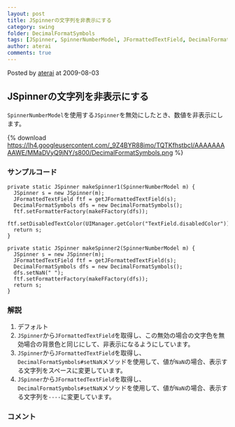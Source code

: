 ```yaml
---
layout: post
title: JSpinnerの文字列を非表示にする
category: swing
folder: DecimalFormatSymbols
tags: [JSpinner, SpinnerNumberModel, JFormattedTextField, DecimalFormatSymbols]
author: aterai
comments: true
---
```


Posted by [aterai](http://terai.xrea.jp/aterai.html) at 2009-08-03

## JSpinnerの文字列を非表示にする
`SpinnerNumberModel`を使用する`JSpinner`を無効にしたとき、数値を非表示にします。

{% download https://lh4.googleusercontent.com/_9Z4BYR88imo/TQTKfhstbcI/AAAAAAAAAWE/MMaDVyQ9jNY/s800/DecimalFormatSymbols.png %}

### サンプルコード
<pre class="prettyprint"><code>private static JSpinner makeSpinner1(SpinnerNumberModel m) {
  JSpinner s = new JSpinner(m);
  JFormattedTextField ftf = getJFormattedTextField(s);
  DecimalFormatSymbols dfs = new DecimalFormatSymbols();
  ftf.setFormatterFactory(makeFFactory(dfs));
  ftf.setDisabledTextColor(UIManager.getColor("TextField.disabledColor"));
  return s;
}
</code></pre>

<pre class="prettyprint"><code>private static JSpinner makeSpinner2(SpinnerNumberModel m) {
  JSpinner s = new JSpinner(m);
  JFormattedTextField ftf = getJFormattedTextField(s);
  DecimalFormatSymbols dfs = new DecimalFormatSymbols();
  dfs.setNaN(" ");
  ftf.setFormatterFactory(makeFFactory(dfs));
  return s;
}
</code></pre>

### 解説
1. デフォルト
1. `JSpinner`から`JFormattedTextField`を取得し、この無効の場合の文字色を無効場合の背景色と同じにして、非表示になるようにしています。
1. `JSpinner`から`JFormattedTextField`を取得し、`DecimalFormatSymbols#setNaN`メソッドを使用して、値が`NaN`の場合、表示する文字列をスペースに変更しています。
1. `JSpinner`から`JFormattedTextField`を取得し、`DecimalFormatSymbols#setNaN`メソッドを使用して、値が`NaN`の場合、表示する文字列を`----`に変更しています。

### コメント
